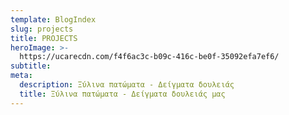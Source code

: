 ```yaml
---
template: BlogIndex
slug: projects
title: PROJECTS
heroImage: >-
  https://ucarecdn.com/f4f6ac3c-b09c-416c-be0f-35092efa7ef6/
subtitle:
meta:
  description: Ξύλινα πατώματα - Δείγματα δουλειάς
  title: Ξύλινα πατώματα - Δείγματα δουλειάς μας
---
```

